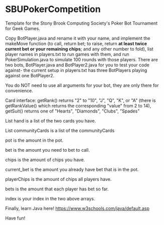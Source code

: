 # SBUPokerCompetition
Template for the Stony Brook Computing Society's Poker Bot Tournament for Geek Games.

Copy BotPlayer.java and rename it with your name, and implement the makeMove function (to call, return bet; to raise, return **at least twice current bet or your remaining chips**; and any other number to fold), list player names in players.txt to run games with them, and run PokerSimulation.java to simulate 100 rounds with those players. There are two bots, BotPlayer.java and BotPlayer2.java for you to test your code against- the current setup in players.txt has three BotPlayers playing against one BotPlayer2.

You do NOT need to use all arguments for your bot, they are only there for convenience.

Card interface: getRank() returns "2" to "10", "J", "Q", "K", or "A" (there is getRankValue() which returns the corresponding "value" from 2 to 14), getSuit() returns one of "Hearts", "Diamonds", "Clubs", "Spades"

List<Card> hand is a list of the two cards you have.

List<Card> communityCards is a list of the communityCards

pot is the amount in the pot.

bet is the amount you need to bet to call.

chips is the amount of chips you have.

current_bet is the amount you already have bet that is in the pot.

playerChips is the amount of chips all players have.

bets is the amount that each player has bet so far.

index is your index in the two above arrays.

Finally, learn Java here! https://www.w3schools.com/java/default.asp

Have fun!